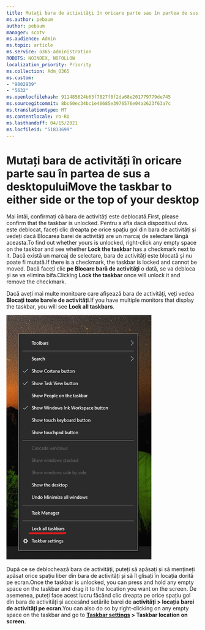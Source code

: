 ```yaml
---
title: Mutați bara de activități în oricare parte sau în partea de sus a desktopului
ms.author: pebaum
author: pebaum
manager: scotv
ms.audience: Admin
ms.topic: article
ms.service: o365-administration
ROBOTS: NOINDEX, NOFOLLOW
localization_priority: Priority
ms.collection: Adm_O365
ms.custom:
- "9002939"
- "5632"
ms.openlocfilehash: 911485624b63f7827f8f2da68e201779779de745
ms.sourcegitcommit: 8bc60ec34bc1e40685e3976576e04a2623f63a7c
ms.translationtype: MT
ms.contentlocale: ro-RO
ms.lasthandoff: 04/15/2021
ms.locfileid: "51833699"
---
```

# <a name="move-the-taskbar-to-either-side-or-the-top-of-your-desktop"></a><span data-ttu-id="bc36a-102">Mutați bara de activități în oricare parte sau în partea de sus a desktopului</span><span class="sxs-lookup"><span data-stu-id="bc36a-102">Move the taskbar to either side or the top of your desktop</span></span>

<span data-ttu-id="bc36a-103">Mai întâi, confirmați că bara de activități este deblocată.</span><span class="sxs-lookup"><span data-stu-id="bc36a-103">First, please confirm that the taskbar is unlocked.</span></span> <span data-ttu-id="bc36a-104">Pentru a afla dacă dispozitivul dvs. este deblocat, faceți  clic dreapta pe orice spațiu gol din bara de activități și vedeți dacă Blocarea barei de activități are un marcaj de selectare lângă aceasta.</span><span class="sxs-lookup"><span data-stu-id="bc36a-104">To find out whether yours is unlocked, right-click any empty space on the taskbar and see whether **Lock the taskbar** has a checkmark next to it.</span></span> <span data-ttu-id="bc36a-105">Dacă există un marcaj de selectare, bara de activități este blocată și nu poate fi mutată.</span><span class="sxs-lookup"><span data-stu-id="bc36a-105">If there is a checkmark, the taskbar is locked and cannot be moved.</span></span> <span data-ttu-id="bc36a-106">Dacă faceți clic **pe Blocare bară de activități** o dată, se va debloca și se va elimina bifa.</span><span class="sxs-lookup"><span data-stu-id="bc36a-106">Clicking **Lock the taskbar** once will unlock it and remove the checkmark.</span></span>

<span data-ttu-id="bc36a-107">Dacă aveți mai multe monitoare care afișează bara de activități, veți vedea **Blocați toate barele de activități**.</span><span class="sxs-lookup"><span data-stu-id="bc36a-107">If you have multiple monitors that display the taskbar, you will see **Lock all taskbars**.</span></span>

![Blocarea tuturor barelor de activități](media/lock-all-taskbars.png)

<span data-ttu-id="bc36a-109">După ce se deblochează bara de activități, puteți să apăsați și să mențineți apăsat orice spațiu liber din bara de activități și să îl glisați în locația dorită pe ecran.</span><span class="sxs-lookup"><span data-stu-id="bc36a-109">Once the taskbar is unlocked, you can press and hold any empty space on the taskbar and drag it to the location you want on the screen.</span></span> <span data-ttu-id="bc36a-110">De asemenea, puteți face acest lucru făcând clic dreapta pe orice spațiu gol din bara de activități și accesând setările barei de **[](ms-settings:taskbar?activationSource=GetHelp) activități > locația barei de activități pe ecran**.</span><span class="sxs-lookup"><span data-stu-id="bc36a-110">You can also do so by right-clicking on any empty space on the taskbar and go to **[Taskbar settings](ms-settings:taskbar?activationSource=GetHelp) > Taskbar location on screen**.</span></span>
